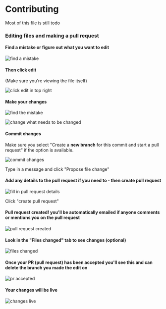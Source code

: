 # Contributing

Most of this file is still todo

### Editing files and making a pull request

#### Find a mistake or figure out what you want to edit

![find a mistake](https://i.imgur.com/eMju5xS.png)

#### Then click edit

(Make sure you're viewing the file itself)

![click edit in top right](https://i.imgur.com/M9WwTcA.png)

#### Make your changes

![find the mistake](https://i.imgur.com/BmzDFTE.png)

![change what needs to be changed](https://i.imgur.com/VTBaxBS.png)

#### Commit changes

Make sure you select "Create a **new branch** for this commit and start a pull request" if the option is available.

![commit changes](https://i.imgur.com/oxUHCgL.png)

Type in a message and click "Propose file change"

#### Add any details to the pull request if you need to - then create pull request

![fill in pull request details](https://i.imgur.com/l1SCCLy.png)

Click "create pull request"

#### Pull request created! you'll be automatically emailed if anyone comments or mentions you on the pull request

![pull request created](https://i.imgur.com/GowZRxr.png)

#### Look in the "Files changed" tab to see changes (optional)

![files changed](https://i.imgur.com/jd78tGW.png)

#### Once your PR (pull request) has been accepted you'll see this and can delete the branch you made the edit on

![pr accepted](https://i.imgur.com/dWn84IP.png)

#### Your changes will be live

![changes live](https://i.imgur.com/xRwjXYh.png)

